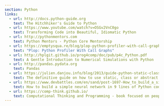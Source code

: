 ```yaml
---
section: Python
links:
  - url: http://docs.python-guide.org
    text: The Hitchhiker's Guide to Python
  - url: https://www.youtube.com/watch?v=OSGv2VnC0go
    text: Transforming Code into Beautiful, Idiomatic Python
  - url: http://pythonmentors.com
    text: Python Mentors - Python Core Mentorship
  - url: https://emptysqua.re/blog/plop-python-profiler-with-call-graphs/
    text: "Plop: Python Profiler With Call Graphs"
  - url: http://hplgit.github.io/prog4comp/doc/pub/p4c_Python.pdf
    text: A Gentle Introduction to Numerical Simulations with Python
  - url: http://pandas.pydata.org
    text: Pandas
  - url: https://julien.danjou.info/blog/2013/guide-python-static-class-abstract-methods
    text: The definitive guide on how to use static, class or abstract methods in Python
  - url: https://www.devbattles.com/en/sand/post-1697-How_to_build_a_simple_neural_network_in_9_lines_of_Python_code
    text: How to build a simple neural network in 9 lines of Python code
  - url: https://comp-think.github.io/
    text: Computational Thinking and Programming - book focused on people with a background in the Humanities
---
```

